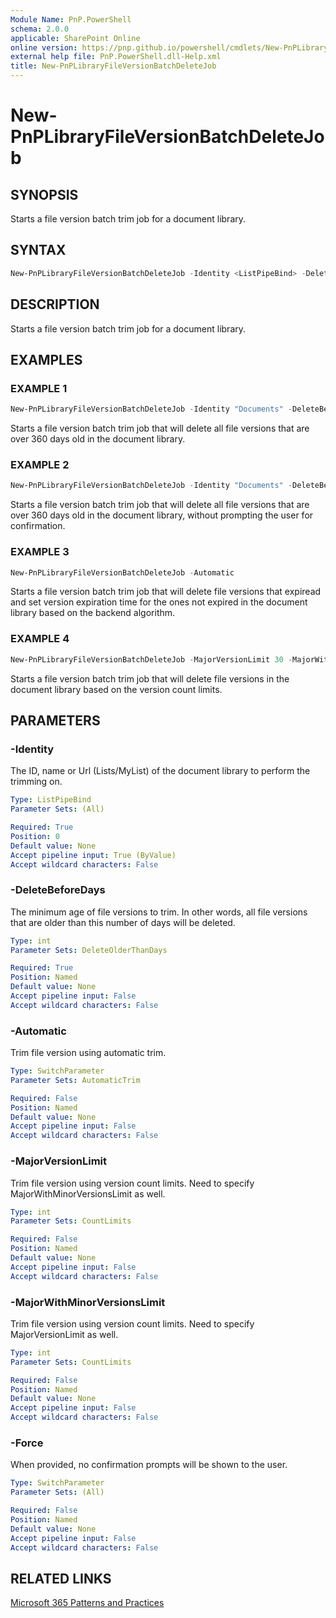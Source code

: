 ```yaml
---
Module Name: PnP.PowerShell
schema: 2.0.0
applicable: SharePoint Online
online version: https://pnp.github.io/powershell/cmdlets/New-PnPLibraryFileVersionBatchDeleteJob.html
external help file: PnP.PowerShell.dll-Help.xml
title: New-PnPLibraryFileVersionBatchDeleteJob
---
```

  
# New-PnPLibraryFileVersionBatchDeleteJob

## SYNOPSIS

Starts a file version batch trim job for a document library.

## SYNTAX

```powershell
New-PnPLibraryFileVersionBatchDeleteJob -Identity <ListPipeBind> -DeleteBeforeDays <int> [-Force]
```

## DESCRIPTION

Starts a file version batch trim job for a document library.

## EXAMPLES

### EXAMPLE 1
```powershell
New-PnPLibraryFileVersionBatchDeleteJob -Identity "Documents" -DeleteBeforeDays 360
```

Starts a file version batch trim job that will delete all file versions that are over 360 days old in the document library.

### EXAMPLE 2
```powershell
New-PnPLibraryFileVersionBatchDeleteJob -Identity "Documents" -DeleteBeforeDays 360 -Force
```

Starts a file version batch trim job that will delete all file versions that are over 360 days old in the document library, without prompting the user for confirmation.

### EXAMPLE 3
```powershell
New-PnPLibraryFileVersionBatchDeleteJob -Automatic
```

Starts a file version batch trim job that will delete file versions that expiread and set version expiration time for the ones not expired in the document library based on the backend algorithm.

### EXAMPLE 4
```powershell
New-PnPLibraryFileVersionBatchDeleteJob -MajorVersionLimit 30 -MajorWithMinorVersionsLimit 10
```

Starts a file version batch trim job that will delete file versions in the document library based on the version count limits.

## PARAMETERS

### -Identity
The ID, name or Url (Lists/MyList) of the document library to perform the trimming on.

```yaml
Type: ListPipeBind
Parameter Sets: (All)

Required: True
Position: 0
Default value: None
Accept pipeline input: True (ByValue)
Accept wildcard characters: False
```

### -DeleteBeforeDays
The minimum age of file versions to trim. In other words, all file versions that are older than this number of days will be deleted.

```yaml
Type: int
Parameter Sets: DeleteOlderThanDays

Required: True
Position: Named
Default value: None
Accept pipeline input: False
Accept wildcard characters: False
```

### -Automatic
Trim file version using automatic trim.

```yaml
Type: SwitchParameter
Parameter Sets: AutomaticTrim

Required: False
Position: Named
Default value: None
Accept pipeline input: False
Accept wildcard characters: False
```

### -MajorVersionLimit
Trim file version using version count limits. Need to specify MajorWithMinorVersionsLimit as well.

```yaml
Type: int
Parameter Sets: CountLimits

Required: False
Position: Named
Default value: None
Accept pipeline input: False
Accept wildcard characters: False
```

### -MajorWithMinorVersionsLimit
Trim file version using version count limits. Need to specify MajorVersionLimit as well.

```yaml
Type: int
Parameter Sets: CountLimits

Required: False
Position: Named
Default value: None
Accept pipeline input: False
Accept wildcard characters: False
```

### -Force
When provided, no confirmation prompts will be shown to the user.

```yaml
Type: SwitchParameter
Parameter Sets: (All)

Required: False
Position: Named
Default value: None
Accept pipeline input: False
Accept wildcard characters: False
```

## RELATED LINKS

[Microsoft 365 Patterns and Practices](https://aka.ms/m365pnp)
